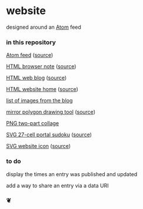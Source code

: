 # website

designed around an [Atom](https://validator.w3.org/feed/docs/atom.html) feed

### in this repository

[Atom feed](https://github.io/06tron/atom.xml) ([source](atom.xml))

[HTML browser note](https://06tron.github.io/66c/browser_note.html) ([source](66c/browser_note.html))

[HTML web blog](https://06tron.github.io/blog/) ([source](blog/index.html))

[HTML website home](https://06tron.github.io/) ([source](index.html))

[list of images from the blog](https://06tron.github.io/?s=entry+content+img)

[mirror polygon drawing tool](https://06tron.github.io/?s=%23mirror_polygon_66c) ([source](66c/script.js))

[PNG two-part collage](https://06tron.github.io/619/A%20Crow's%20Head.png)

[SVG 27-cell portal sudoku](https://06tron.github.io/668/ns_portals.svg) ([source](668/ns_portals.svg))

[SVG website icon](https://06tron.github.io/icons/48.svg) ([source](icons/48.svg))

### to do

display the times an entry was published and updated

add a way to share an entry via a data URI

### &#10086;
